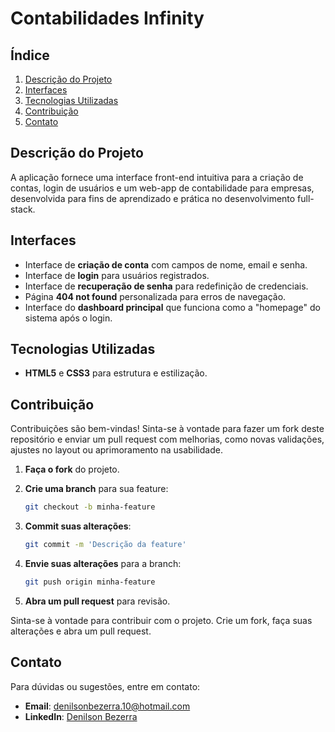 
# Contabilidades Infinity

## Índice

1. [Descrição do Projeto](#descrição-do-projeto)
2. [Interfaces](#interfaces)
3. [Tecnologias Utilizadas](#tecnologias-utilizadas)
4. [Contribuição](#contribuição)
5. [Contato](#contato)

## Descrição do Projeto

A aplicação fornece uma interface front-end intuitiva para a criação de contas, login de usuários e um web-app de contabilidade para empresas, desenvolvida para fins de aprendizado e prática no desenvolvimento full-stack.

## Interfaces

- Interface de **criação de conta** com campos de nome, email e senha.
- Interface de **login** para usuários registrados.
- Interface de **recuperação de senha** para redefinição de credenciais.
- Página **404 not found** personalizada para erros de navegação.
- Interface do **dashboard principal** que funciona como a "homepage" do sistema após o login.

## Tecnologias Utilizadas

- **HTML5** e **CSS3** para estrutura e estilização.

## Contribuição

Contribuições são bem-vindas! Sinta-se à vontade para fazer um fork deste repositório e enviar um pull request com melhorias, como novas validações, ajustes no layout ou aprimoramento na usabilidade.

1. **Faça o fork** do projeto.

2. **Crie uma branch** para sua feature:

   ```bash
   git checkout -b minha-feature
   ```

3. **Commit suas alterações**:

   ```bash
   git commit -m 'Descrição da feature'
   ```

4. **Envie suas alterações** para a branch:

   ```bash
   git push origin minha-feature
   ```

5. **Abra um pull request** para revisão.

Sinta-se à vontade para contribuir com o projeto. Crie um fork, faça suas alterações e abra um pull request.

## Contato

Para dúvidas ou sugestões, entre em contato:

- **Email**: [denilsonbezerra.10@hotmail.com](mailto:denilsonbezerra.10@hotmail.com)
- **LinkedIn**: [Denilson Bezerra](https://www.linkedin.com/in/denilson-bezerra/)
